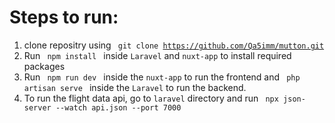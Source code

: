 # Steps to run:
1. clone repositry using <code> git clone https://github.com/Qa5imm/mutton.git</code>
2. Run <code> npm install </code> inside `Laravel` and `nuxt-app` to install required packages
3. Run <code> npm run dev </code> inside the `nuxt-app` to run the frontend and <code> php artisan serve </code> inside the `Laravel` to run the backend.
4. To run the flight data api, go to `laravel` directory and run <code> npx json-server --watch api.json  --port 7000 </code>
